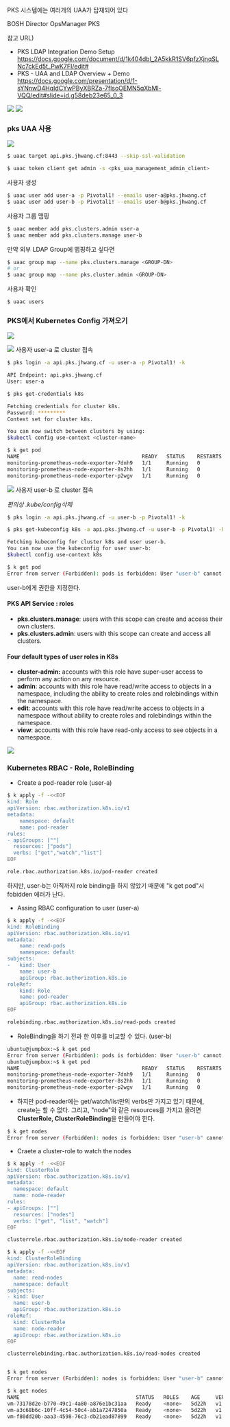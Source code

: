 

PKS 시스템에는 여러개의 UAA가 탑재되어 있다

BOSH Director 
OpsManager
PKS

참고 URL) 
- PKS LDAP Integration Demo Setup 
https://docs.google.com/document/d/1k404dbI_2A5kkR1SV6pfzXjnqSLNc7ckEd5t_PwK7FI/edit#
- PKS - UAA and LDAP Overview + Demo  
https://docs.google.com/presentation/d/1-sYNnwD4HqIdCYwPByXBRZa-7flsoOEMN5qXbMl-VQQ/edit#slide=id.g58deb23e65_0_3

![](img/uaa-pks-k8s-workflow.png)
![](img/Picture1.png)
### pks **UAA** 사용

![](img/uaa-pks-k8s-workflow-01.png)
```bash
$ uaac target api.pks.jhwang.cf:8443 --skip-ssl-validation

$ uaac token client get admin -s <pks_uaa_management_admin_client>
```

사용자 생성
```bash
$ uaac user add user-a -p Pivotal1! --emails user-a@pks.jhwang.cf
$ uaac user add user-b -p Pivotal1! --emails user-b@pks.jhwang.cf
```

사용자 그룹 맴핑
```bash
$ uaac member add pks.clusters.admin user-a 
$ uaac member add pks.clusters.manage user-b
```

만약 외부 LDAP Group에 맵핑하고 싶다면
```bash
$ uaac group map --name pks.clusters.manage <GROUP-DN>
# or
$ uaac group map --name pks.cluster.admin <GROUP-DN>
```

사용자 확인
```bash
$ uaac users
```

### PKS에서 Kubernetes Config 가져오기
![](img/hardening_rbac.png)

![](img/uaa-pks-k8s-workflow-02.png)
사용자 user-a 로 cluster 접속

```bash
$ pks login -a api.pks.jhwang.cf -u user-a -p Pivotal1! -k

API Endpoint: api.pks.jhwang.cf
User: user-a

$ pks get-credentials k8s 

Fetching credentials for cluster k8s.
Password: *********
Context set for cluster k8s.

You can now switch between clusters by using:
$kubectl config use-context <cluster-name>

$ k get pod
NAME                                        READY   STATUS    RESTARTS   AGE
monitoring-prometheus-node-exporter-7dnh9   1/1     Running   0          5d17h
monitoring-prometheus-node-exporter-8s2hh   1/1     Running   0          5d17h
monitoring-prometheus-node-exporter-p2wgv   1/1     Running   0          5d17h
```

![](img/uaa-pks-k8s-workflow-03.png)
사용자 user-b 로 cluster 접속

*편의상 .kube/config삭제*
```bash
$ pks login -a api.pks.jhwang.cf -u user-b -p Pivotal1! -k

$ pks get-kubeconfig k8s -a api.pks.jhwang.cf -u user-b -p Pivotal1! -k

Fetching kubeconfig for cluster k8s and user user-b.
You can now use the kubeconfig for user user-b:
$kubectl config use-context k8s

$ k get pod
Error from server (Forbidden): pods is forbidden: User "user-b" cannot list resource "pods" in API group "" in the namespace "default"
```

user-b에게 권한을 지정한다.

#### PKS API Service : roles
- **pks.clusters.manage**: users with this scope can create and access their own clusters.
- **pks.clusters.admin**: users with this scope can create and access all clusters.

#### Four default types of user roles in K8s
- **cluster-admin:** accounts with this role have super-user access to perform any action on any resource. 
- **admin**: accounts with this role have read/write access to objects in a namespace, including the ability to create roles and rolebindings within the namespace.
- **edit**: accounts with this role have read/write access to objects in a namespace without ability to create roles and rolebindings within the namespace.
- **view**: accounts with this role have read-only access to see objects in a namespace.


![](img/uaa-pks-k8s-flow.png)

### Kubernetes RBAC - Role, RoleBinding

- Create a pod-reader role (user-a)
```bash
$ k apply -f -<<EOF
kind: Role
apiVersion: rbac.authorization.k8s.io/v1
metadata:
    namespace: default
    name: pod-reader
rules:
- apiGroups: [""]
  resources: ["pods"]
  verbs: ["get","watch","list"]
EOF

role.rbac.authorization.k8s.io/pod-reader created
```
하지만, user-b는 아직까지 role binding을 하지 않았기 때문에 "k get pod"시 fobidden 에러가 난다. 

- Assing RBAC configuration to user (user-a)
```bash
$ k apply -f -<<EOF
kind: RoleBinding
apiVersion: rbac.authorization.k8s.io/v1
metadata:
    name: read-pods
    namespace: default
subjects:
-   kind: User
    name: user-b
    apiGroup: rbac.authorization.k8s.io
roleRef:
    kind: Role
    name: pod-reader
    apiGroup: rbac.authorization.k8s.io
EOF

rolebinding.rbac.authorization.k8s.io/read-pods created
```

- RoleBinding을 하기 전과 한 이후를 비교할 수 있다. (user-b)
```bash
ubuntu@jumpbox:~$ k get pod
Error from server (Forbidden): pods is forbidden: User "user-b" cannot list resource "pods" in API group "" in the namespace "default"
ubuntu@jumpbox:~$ k get pod
NAME                                        READY   STATUS    RESTARTS   AGE
monitoring-prometheus-node-exporter-7dnh9   1/1     Running   0          5d17h
monitoring-prometheus-node-exporter-8s2hh   1/1     Running   0          5d17h
monitoring-prometheus-node-exporter-p2wgv   1/1     Running   0          5d17h
```

- 하지만 pod-reader에는 get/watch/list만의 verbs만 가지고 있기 때문에, create는 할 수 없다. 그리고, "node"와 같은 resources를 가지고 올려면 **ClusterRole, ClusterRoleBinding**을 만들어야 한다.

```bash
$ k get nodes
Error from server (Forbidden): nodes is forbidden: User "user-b" cannot list resource "nodes" in API group "" at the cluster scope
```
  - Craete a cluster-role to watch the nodes

```bash
$ k apply -f -<<EOF
kind: ClusterRole
apiVersion: rbac.authorization.k8s.io/v1
metadata:
  namespace: default
  name: node-reader
rules:
- apiGroups: [""]
  resources: ["nodes"]
  verbs: ["get", "list", "watch"]
EOF

clusterrole.rbac.authorization.k8s.io/node-reader created

$ k apply -f -<<EOF
kind: ClusterRoleBinding
apiVersion: rbac.authorization.k8s.io/v1
metadata:
  name: read-nodes
  namespace: default
subjects:
- kind: User
  name: user-b
  apiGroup: rbac.authorization.k8s.io
roleRef:
  kind: ClusterRole
  name: node-reader
  apiGroup: rbac.authorization.k8s.io
EOF

clusterrolebinding.rbac.authorization.k8s.io/read-nodes created


$ k get nodes
Error from server (Forbidden): nodes is forbidden: User "user-b" cannot list resource "nodes" in API group "" at the cluster scope

$ k get nodes
NAME                                      STATUS   ROLES    AGE     VERSION
vm-73178d2e-b770-49c1-4a80-a876e1bc31aa   Ready    <none>   5d22h   v1.13.5
vm-a3c68b6c-10ff-4c54-50c4-ab1a7247850a   Ready    <none>   5d22h   v1.13.5
vm-f80dd20b-aaa3-4598-76c3-db21ead87899   Ready    <none>   5d22h   v1.13.5

```

